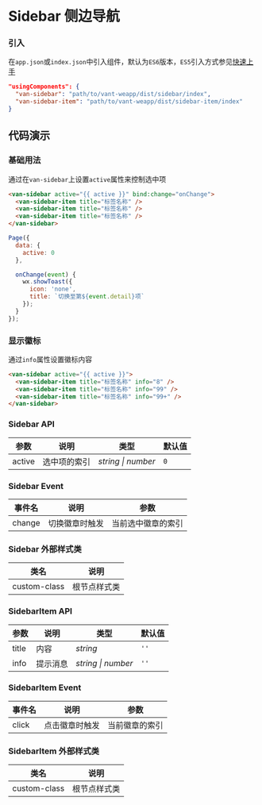 # Sidebar 侧边导航

### 引入

在`app.json`或`index.json`中引入组件，默认为`ES6`版本，`ES5`引入方式参见[快速上手](#/quickstart)

```json
"usingComponents": {
  "van-sidebar": "path/to/vant-weapp/dist/sidebar/index",
  "van-sidebar-item": "path/to/vant-weapp/dist/sidebar-item/index"
}
```

## 代码演示

### 基础用法

通过在`van-sidebar`上设置`active`属性来控制选中项

```html
<van-sidebar active="{{ active }}" bind:change="onChange">
  <van-sidebar-item title="标签名称" />
  <van-sidebar-item title="标签名称" />
  <van-sidebar-item title="标签名称" />
</van-sidebar>
```

``` javascript
Page({
  data: {
    active: 0
  },

  onChange(event) {
    wx.showToast({
      icon: 'none',
      title: `切换至第${event.detail}项`
    });
  }
});
```

### 显示徽标

通过`info`属性设置徽标内容

```html
<van-sidebar active="{{ active }}">
  <van-sidebar-item title="标签名称" info="8" />
  <van-sidebar-item title="标签名称" info="99" />
  <van-sidebar-item title="标签名称" info="99+" />
</van-sidebar>
```

### Sidebar API

| 参数 | 说明 | 类型 | 默认值 |
|-----------|-----------|-----------|-------------|
| active | 选中项的索引 | *string \| number* | `0` |

### Sidebar Event

| 事件名 | 说明 | 参数 |
|------|------|------|
| change | 切换徽章时触发 | 当前选中徽章的索引 |

### Sidebar 外部样式类

| 类名 | 说明 |
|-----------|-----------|
| custom-class | 根节点样式类 |

### SidebarItem API

| 参数 | 说明 | 类型 | 默认值 |
|-----------|-----------|-----------|-------------|
| title | 内容 | *string* | `''` |
| info | 提示消息 | *string \| number* | `''` |

### SidebarItem Event

| 事件名 | 说明 | 参数 |
|------|------|------|
| click | 点击徽章时触发 | 当前徽章的索引 |

### SidebarItem 外部样式类

| 类名 | 说明 |
|-----------|-----------|
| custom-class | 根节点样式类 |
